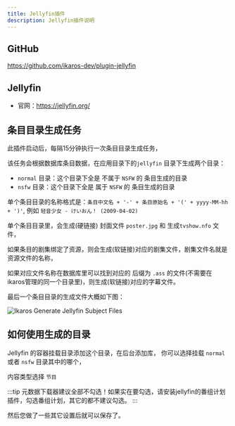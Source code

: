```yaml
---
title: Jellyfin插件
description: Jellyfin插件说明
---
```


## GitHub

<https://github.com/ikaros-dev/plugin-jellyfin>

## Jellyfin

- 官网：<https://jellyfin.org/>

## 条目目录生成任务

此插件启动后，每隔15分钟执行一次条目目录生成任务，

该任务会根据数据库条目数据，在应用目录下的`jellyfin` 目录下生成两个目录：

- `normal` 目录：这个目录下全是 不属于 `NSFW` 的 条目生成的目录
- `nsfw` 目录：这个目录下全是 属于 `NSFW` 的 条目生成的目录

单个条目目录的名称格式是：`条目中文名 + '-' + 条目原始名 + '(' + yyyy-MM-hh + ')'`, 例如 `轻音少女 - けいおん！ (2009-04-02)`

单个条目目录里，会生成(硬链接) 封面文件 `poster.jpg` 和 生成`tvshow.nfo` 文件，

如果条目的剧集绑定了资源，则会生成(软链接)对应的剧集文件，剧集文件名就是资源文件的名称，

如果对应文件名称在数据库里可以找到对应的 后缀为 `.ass` 的文件(不需要在ikaros管理的同一个目录里)，则生成(软链接)对应的字幕文件。

最后一个条目目录的生成文件大概如下图：

![Ikaros Generate Jellyfin Subject Files](/img/plugins-plugin-jellyfin/Snipaste_2023-07-30_15-28-48.png)

## 如何使用生成的目录

Jellyfin 的容器挂载目录添加这个目录，在后台添加库，
你可以选择挂载 `normal` 或者 `nsfw` 目录其中的哪个，

内容类型选择 `节目`

:::tip
元数据下载器建议全部不勾选！如果实在要勾选，请安装jellyfin的番组计划插件，勾选番组计划，其它的都不建议勾选。
:::

然后您做了一些其它设置后就可以保存了。
